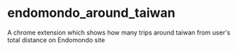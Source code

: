 endomondo_around_taiwan
=======================

A chrome extension which shows how many trips around taiwan from user's total distance on Endomondo site
